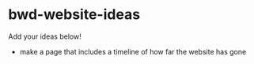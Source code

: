 # bwd-website-ideas
Add your ideas below!

* make a page that includes a timeline of how far the website has gone
